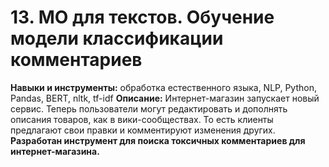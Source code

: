 # 13. МО для текстов. Обучение модели классификации комментариев

__Навыки и инструменты:__ обработка естественного языка, NLP, Python, Pandas, BERT, nltk, tf-idf
__Описание:__ Интернет-магазин запускает новый сервис. Теперь пользователи могут редактировать и дополнять описания товаров, как в вики-сообществах. То есть клиенты предлагают свои правки и комментируют изменения других. 
__Разработан инструмент для поиска токсичных комментариев для интернет-магазина.__